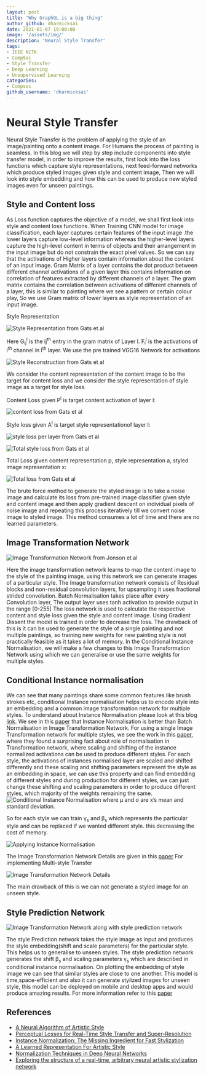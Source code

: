 ```yaml
---
layout: post
title: "Why GraphQL is a big thing"
author_github: dharmicksai
date: 2021-01-07 19:00:00
image: '/assets/img/'
description: 'Neural Style Transfer'
tags:
- IEEE NITK
- CompSoc
- Style Transfer
- Deep Learning
- Unsupervised Learning
categories:
- Compsoc
github_username: 'dharmicksai'
---
```

# Neural Style Transfer
 
Neural Style Transfer is the problem of applying the style of an image/painting onto a content image. For Humans the process of painting is seamless. In this blog we will step by step include components into style transfer model, in order to improve the results, first look into the loss functions which capture style representations, next feed-forward networks which produce styled images given style and content image, Then we will look into style embedding and how this can be used to produce new styled images even for unseen paintings.
 
## Style and Content loss
 
As Loss function captures the objective of a model, we shall first look into style and content loss functions. When Training CNN model for image classification, each layer captures certain features of the input image .the lower layers capture low-level information whereas the higher-level layers capture the high-level content in terms of objects and their arrangement in the input image but do not constrain the exact pixel values. So we can say that the activations of Higher layers contain information about the content of an input image. Gram Matrix of a layer contains the dot product between different channel activations of a given layer this contains information on correlation of features extracted by different channels of a layer. The gram matrix contains the correlation between activations of different channels of a layer, this is similar to painting where we see a pattern or certain colour play, So we use Gram matrix of lower layers as style representation of an input image.
 
Style Representation
 
![Style Representation from Gats et al](/blog/assets/img/Neural-Style-Transfer/style_rep.png)
 
Here G<sub>ij</sub><sup>l</sup> is the ij<sup>th</sup> entry in the gram matrix of Layer l. F<sub>i</sub><sup>l</sup> is the activations of i<sup>th</sup> channel in l<sup>th</sup> layer.
We use the pre trained VGG16 Network for activations
 
![Style Reconstruction from Gats et al](/blog/assets/img/Neural-Style-Transfer/VGG_style.png)
 
We consider the content representation of the content image to bo the target for content loss and we consider the style representation of style image as a target for style loss.
 
Content Loss given P<sup>l</sup> is target content activation of layer l:
 
![content loss from Gats et al](/blog/assets/img/Neural-Style-Transfer/content_Loss.png)
 
Style loss given A<sup>l</sup> is target style representationof layer l:
 
![style loss per layer from Gats et al](/blog/assets/img/Neural-Style-Transfer/style_loss1.png)
 
![Total style loss from Gats et al](/blog/assets/img/Neural-Style-Transfer/style_loss2.png)
 
Total Loss given content representation p, style representation a, styled image representation x:
 
![Total loss from Gats et al](/blog/assets/img/Neural-Style-Transfer/Total_Loss.png)
 
The brute force method to generate the styled image is to take a noise image and calculate its loss from pre-trained image classifier given style and content image and then apply gradient descent on individual pixels of noise image and repeating this process iteratively till we convert noise image to styled image. This method consumes a lot of time and there are no learned parameters.
 
## Image Transformation Network
 
![Image Transformation Network from Jonson et al](/blog/assets/img/Neural-Style-Transfer/Feed_Forward.png)
 
Here the image transformation network learns to map the content image to the style of the painting image, using this network we can generate images of a particular style. The Image transformation network consists of Residual blocks and non-residual convolution layers, for upsampling it uses fractional strided convolution. Batch Normalisation takes place after every Convolution layer, The output layer uses tanh activation to provide output in the range [0-255] The loss network is used to calculate the respective content and style loss given the style and content image. Using Gradient Dissent the model is trained in order to decrease the loss. The drawback of this is it can be used to generate the style of a single painting and not multiple paintings, so training new weights for new painting style is not practically feasible as it takes a lot of memory. In the Conditional Instance Normalisation, we will make a few changes to this Image Transformation Network using which we can generalise or use the same weights for multiple styles.
 
## Conditional Instance normalisation
 
We can see that many paintings share some common features like brush strokes etc, conditional Instance normalisation helps us to encode style into an embedding and a common image transformation network for multiple styles. To understand about Instance Normalisation please look at this blog [link](https://medium.com/techspace-usict/normalization-techniques-in-deep-neural-networks-9121bf100d8). We see in this [paper](https://arxiv.org/pdf/1607.08022.pdf) that Instance Normalisation is better than Batch Normalisation in Image Transformation Network. For using a single Image Transformation network for multiple styles, we see the work in this [paper](https://arxiv.org/pdf/1610.07629.pdf), where they found a surprising fact about role of normalisation in Transformation network, where scaling and shifting of the instance normalized activations can be used to produce different styles. For each style, the activations of instances normalised layer are scaled and shifted differently and these scaling and shifting parameters represent the style as an embedding in space, we can use this property and can find embedding of different styles and during production for different styles, we can just change these shifting and scaling parameters in order to produce different styles, which majority of the weights remaining the same.
![Conditional Instance Normalisation](/blog/assets/img/Neural-Style-Transfer/Instance_Normalisation.png) where µ and σ are x’s mean and standard deviation.
 
So for each style we can train γ<sub>s</sub> and β<sub>s</sub> which represents the particular style and can be replaced if we wanted different style. this decreasing the cost of memory.
 
![Applying Instance Normalisation](/blog/assets/img/Neural-Style-Transfer/Normalisation.png)
 
The Image Transformation Network Details are given in this [paper](https://arxiv.org/pdf/1610.07629.pdf) For implementing Multi-style Transfer
 
![Image Transformation Network Details](/blog/assets/img/Neural-Style-Transfer/Network_Details.png)
 
The main drawback of this is we can not generate a styled image for an unseen style.
 
## Style Prediction Network
 
![Image Transformation Network along with style prediction network](/blog/assets/img/Neural-Style-Transfer/style_prediction.png)
 
The style Prediction network takes the style image as input and produces the style embedding(shift and scale parameters) for the particular style. This helps us to generalise to unseen styles. The style prediction network generates the shift β<sub>s</sub>  and scaling parameters γ<sub>s</sub> which are described in conditional instance normalisation. On plotting the embedding of style image we can see that similar styles are close to one another. This model is time,space-efficient and also it can generate stylized images for unseen style, this model can be deployed on mobile and desktop apps and would produce amazing results. For more information refer to this [paper](https://arxiv.org/pdf/1705.06830.pdf)
 
## References
- [A Neural Algorithm of Artistic Style](https://arxiv.org/abs/1508.06576)
- [Perceptual Losses for Real-Time Style Transfer and Super-Resolution](https://arxiv.org/abs/1603.08155)
- [Instance Normalization: The Missing Ingredient for Fast Stylization](https://arxiv.org/abs/1607.08022)
- [A Learned Representation For Artistic Style](https://arxiv.org/abs/1610.07629)
- [Normalization Techniques in Deep Neural Networks](https://medium.com/techspace-usict/normalization-techniques-in-deep-neural-networks-9121bf100d8)
- [Exploring the structure of a real-time, arbitrary neural
artistic stylization network](https://arxiv.org/pdf/1705.06830.pdf)




